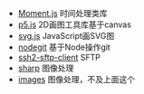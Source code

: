 - [Moment.js](./MomentJs.md) 时间处理类库
- [p5.js]() 2D画图工具库基于canvas
- [svg.js]() JavaScript画SVG图
- [nodegit](./Nodegit.md) 基于Node操作git
- [ssh2-sftp-client]() SFTP
- [sharp](./Sharp.js) 图像处理
- [images](./Images.js) 图像处理，不及上面这个